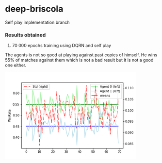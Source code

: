 # deep-briscola

Self play implementation branch



### Results obtained

1. 70 000 epochs training using DQRN and self play

The agents is not so good at playing against past copies of himself. He wins 55% of matches against them which is not a bad result but it is not a good one either.

<img src="Training 70000 epochs/Graphics/last.png" align="middle" width="432" height="288">



